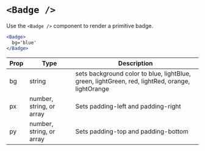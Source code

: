 # `<Badge />`

Use the `<Badge />` component to render a primitive badge.

```jsx
<Badge>
  bg='blue'
</Badge>
```

Prop | Type | Description
---|---|---
bg | string | sets background color to blue, lightBlue, green, lightGreen, red, lightRed, orange, lightOrange
px | number, string, or array | Sets padding-left and padding-right
py | number, string, or array | Sets padding-top and padding-bottom